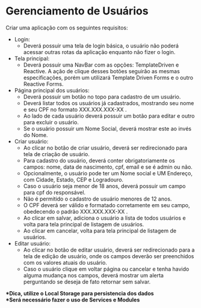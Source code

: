 # Gerenciamento de Usuários

Criar uma aplicação com os seguintes requisitos:

- Login:
  - Deverá possuir uma tela de login básica, o usuário não poderá acessar outras rotas da aplicação enquanto não fizer o login.
- Tela principal:
  - Deverá possuir uma NavBar com as opções: TemplateDriven e Reactive. A ação de clique desses botões seguirão as mesmas especificações, porém um utilizará Template Driven Forms e o outro Reactive Forms.
- Página principal dos usuários:
  - Deverá possuir um botão no topo para cadastro de um usuário.
  - Deverá listar todos os usuários já cadastrados, mostrando seu nome e seu CPF no formato XXX.XXX.XXX-XX .
  - Ao lado de cada usuário deverá possuir um botão para editar e outro para excluir o usuário.
  - Se o usuário possuir um Nome Social, deverá mostrar este ao invés do Nome.
- Criar usuário:
  - Ao clicar no botão de criar usuário, deverá ser redirecionado para tela de criação de usuário.
  - Para cadastro do usuário, deverá conter obrigatoriamente os campos: nome, data de nascimento, cpf, email e se é admin ou não.
  - Opcionalmente, o usuário pode ter um Nome social e UM Endereço, com Cidade, Estado, CEP e Logradouro.
  - Caso o usuário seja menor de 18 anos, deverá possuir um campo para cpf do responsável.
  - Não é permitido o cadastro de usuário menores de 12 anos.
  - O CPF deverá ser válido e formatado corretamente em seu campo, obedecendo o padrão XXX.XXX.XXX-XX .
  - Ao clicar em salvar, adiciona o usuário a lista de todos usuários e volta para tela principal de listagem de usuários.
  - Ao clicar em cancelar, volta para tela principal de listagem de usuários.
- Editar usuário:
  - Ao clicar no botão de editar usuário, deverá ser redirecionado para a tela de edição de usuário, onde os campos deverão ser preenchidos com os valores atuais do usuário.
  - Caso o usuário clique em voltar página ou cancelar e tenha havido alguma mudança nos campos, deverá mostrar um alerta perguntando se deseja de fato retornar sem salvar.

**\*Dica, utilize o Local Storage para persistencia dos dados** <br>
**\*Será necessário fazer o uso de Services e Modules**
